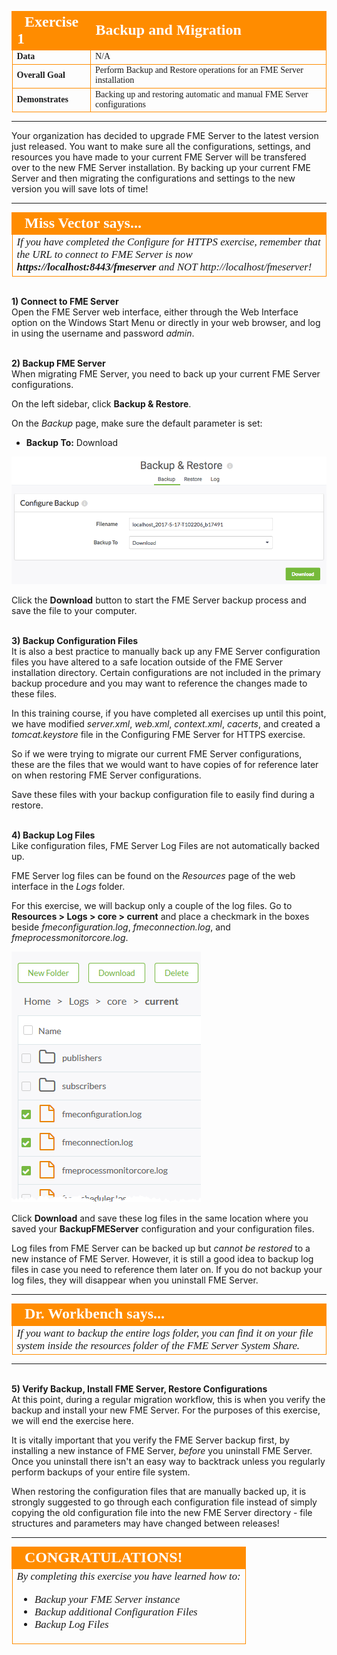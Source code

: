 <!--Exercise Section-->

<table style="border-spacing: 0px;border-collapse: collapse;font-family:serif">
<tr>
<td width=25% style="vertical-align:middle;background-color:darkorange;border: 2px solid darkorange">
<i class="fa fa-cogs fa-lg fa-pull-left fa-fw" style="color:white;padding-right: 12px;vertical-align:text-top"></i>
<span style="color:white;font-size:x-large;font-weight: bold">Exercise 1</span>
</td>
<td style="border: 2px solid darkorange;background-color:darkorange;color:white">
<span style="color:white;font-size:x-large;font-weight: bold">Backup and Migration</span>
</td>
</tr>

<tr>
<td style="border: 1px solid darkorange; font-weight: bold">Data</td>
<td style="border: 1px solid darkorange">N/A</td>
</tr>

<tr>
<td style="border: 1px solid darkorange; font-weight: bold">Overall Goal</td>
<td style="border: 1px solid darkorange">Perform Backup and Restore operations for an FME Server installation</td>
</tr>

<tr>
<td style="border: 1px solid darkorange; font-weight: bold">Demonstrates</td>
<td style="border: 1px solid darkorange">Backing up and restoring automatic and manual FME Server configurations</td>
</tr>

</table>

---

Your organization has decided to upgrade FME Server to the latest version just released. You want to make sure all the configurations, settings, and resources you have made to your current FME Server will be transfered over to the new FME Server installation. By backing up your current FME Server and then migrating the configurations and settings to the new version you will save lots of time!

---

<!--Miss Vector says...--> 

<table style="border-spacing: 0px">
<tr>
<td style="vertical-align:middle;background-color:darkorange;border: 2px solid darkorange">
<i class="fa fa-quote-left fa-lg fa-pull-left fa-fw" style="color:white;padding-right: 12px;vertical-align:text-top"></i>
<span style="color:white;font-size:x-large;font-weight: bold;font-family:serif">Miss Vector says...</span>
</td>
</tr>

<tr>
<td style="border: 1px solid darkorange">
<span style="font-family:serif; font-style:italic; font-size:larger">
If you have completed the Configure for HTTPS exercise, remember that the URL to connect to FME Server is now </span><span style="font-family:serif; font-style:italic; font-weight:bold; font-size:larger">https://localhost:8443/fmeserver</span><span style="font-family:serif; font-style:italic; font-size:larger"> and NOT http://localhost/fmeserver!
</span>
</td>
</tr>
</table>


<br>**1) Connect to FME Server**
<br>
Open the FME Server web interface, either through the Web Interface option on the Windows Start Menu or directly in your web browser, and log in using the username and password *admin*.


<br>**2) Backup FME Server**
<br>
When migrating FME Server, you need to back up your current FME Server configurations.

On the left sidebar, click **Backup & Restore**.

On the *Backup* page, make sure the default parameter is set:

- **Backup To:** Download

![](./Images/6.401.BackupFile.png)

Click the **Download** button to start the FME Server backup process and save the file to your computer.


<br>**3) Backup Configuration Files**
<br>It is also a best practice to manually back up any FME Server configuration files you have altered to a safe location outside of the FME Server installation directory. Certain configurations are not included in the primary backup procedure and you may want to reference the changes made to these files.

In this training course, if you have completed all exercises up until this point, we have modified *server.xml*, *web.xml*, *context.xml*, *cacerts*, and created a *tomcat.keystore* file in the Configuring FME Server for HTTPS exercise. 

So if we were trying to migrate our current FME Server configurations, these are the files that we would want to have copies of for reference later on when restoring FME Server configurations.

Save these files with your backup configuration file to easily find during a restore.


<br>**4) Backup Log Files**
<br>Like configuration files, FME Server Log Files are not automatically backed up.

FME Server log files can be found on the *Resources* page of the web interface in the *Logs* folder.

For this exercise, we will backup only a couple of the log files. Go to **Resources &gt; Logs &gt; core &gt; current** and place a checkmark in the boxes beside *fmeconfiguration.log*, *fmeconnection.log*, and *fmeprocessmonitorcore.log*.

![](./Images/6.402.SelectLogFiles.png)

Click **Download** and save these log files in the same location where you saved your **BackupFMEServer** configuration and your configuration files.

Log files from FME Server can be backed up but *cannot be restored* to a new instance of FME Server. However, it is still a good idea to backup log files in case you need to reference them later on. If you do not backup your log files, they will disappear when you uninstall FME Server.

---

<!--Person X Says Section-->

<table style="border-spacing: 0px">
<tr>
<td style="vertical-align:middle;background-color:darkorange;border: 2px solid darkorange">
<i class="fa fa-quote-left fa-lg fa-pull-left fa-fw" style="color:white;padding-right: 12px;vertical-align:text-top"></i>
<span style="color:white;font-size:x-large;font-weight: bold;font-family:serif">Dr. Workbench says...</span>
</td>
</tr>

<tr>
<td style="border: 1px solid darkorange">
<span style="font-family:serif; font-style:italic; font-size:larger">
If you want to backup the entire logs folder, you can find it on your file system inside the resources folder of the FME Server System Share.
</span>
</td>
</tr>
</table>

---


<br>**5) Verify Backup, Install FME Server, Restore Configurations**
<br>At this point, during a regular migration workflow, this is when you verify the backup and install your new FME Server. For the purposes of this exercise, we will end the exercise here.

It is vitally important that you verify the FME Server backup first, by installing a new instance of FME Server, *before* you uninstall FME Server. Once you uninstall there isn't an easy way to backtrack unless you regularly perform backups of your entire file system.

When restoring the configuration files that are manually backed up, it is strongly suggested to go through each configuration file instead of simply copying the old configuration file into the new FME Server directory - file structures and parameters may have changed between releases!

---

<!--Exercise Congratulations Section--> 

<table style="border-spacing: 0px">
<tr>
<td style="vertical-align:middle;background-color:darkorange;border: 2px solid darkorange">
<i class="fa fa-thumbs-o-up fa-lg fa-pull-left fa-fw" style="color:white;padding-right: 12px;vertical-align:text-top"></i>
<span style="color:white;font-size:x-large;font-weight: bold;font-family:serif">CONGRATULATIONS!</span>
</td>
</tr>

<tr>
<td style="border: 1px solid darkorange">
<span style="font-family:serif; font-style:italic; font-size:larger">
By completing this exercise you have learned how to:
<br>
<ul><li>Backup your FME Server instance</li>
<li>Backup additional Configuration Files</li>
<li>Backup Log Files</li></ul>
</span>
</td>
</tr>
</table>
